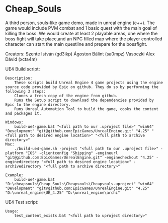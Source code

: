 # Cheap_Souls

A third person, souls-like game demo, made in unreal engine (c++). The game would include PVM combat and 1 basic quest with the main goal of killing the boss. We would create at least 2 playable areas, one where the boss fight will take place,and an NPC filled map where the player controlled character can start the main questline and prepare for the bossfight.

Creators: Szente István           (gd3ikp)
          Ágoston Bálint          (sa0mpz)
          Vasoczki Alex Dávid     (xcta4m)

UE4 Build script:

	Description:
		These scripts build Unreal Engine 4 game projects using the engine source code provided by Epic on github. They do so by performing the following 3 steps:
		Clones a fresh copy of the engine from github.
		Runs the Setup script to download the dependencies provided by Epic to the engine directory.
		Runs Unreal Automation Tool to build the game, cooks the content and packages it.

	Windows:
		build-ue4-game.bat "<full path to our .uproject file>" "win64" "Development" "git@github.com:EpicGames/UnrealEngine.git" "4.25" "<full path to desired engine location>" "<full path to archive directory>"
	Mac:
		./build-ue4-game.sh -project "<full path to our .uproject file>" -platform "IOS" -clientconfig "Shipping" -engineurl "git@github.com:EpicGames/UnrealEngine.git" -enginecheckout "4.25" -enginedirectory "<full path to desired engine location>" -archivedirectory "<full path to archive directory>"

	Example:
		build-ue4-game.bat "D:\cheapsouls\Cheap_Souls\Cheapsouls\Cheapsouls.uproject" "win64" "Development" "git@github.com:EpicGames/UnrealEngine.git" "4.25" "D:\unreal_engine\UE_4.25" "D:\unreal_engine\archi"



UE4 Test script:
		
	Usage:
		test_content_exists.bat "<full path to uproject directory>"